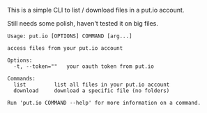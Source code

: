This is a simple CLI to list / download files in a put.io account.

Still needs some polish, haven't tested it on big files.

```
Usage: put.io [OPTIONS] COMMAND [arg...]

access files from your put.io account

Options:
  -t, --token=""   your oauth token from put.io

Commands:
  list         list all files in your put.io account
  download     download a specific file (no folders)

Run 'put.io COMMAND --help' for more information on a command.
```
